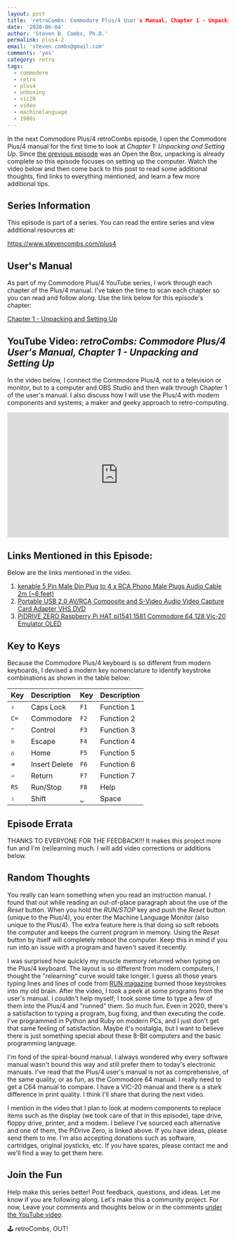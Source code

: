 ```yaml
---
layout: post
title: 'retroCombs: Commodore Plus/4 User's Manual, Chapter 1 - Unpacking and Setting Up'
date: '2020-06-04'
author: 'Steven B. Combs, Ph.D.'
permalink: plus4-2
email: 'steven.combs@gmail.com'
comments: 'yes'
category: retro
tags:
  - commodore
  - retro
  - plus4
  - unboxing
  - vic20
  - video
  - machinelanguage
  - 1980s
---
```


In the next Commodore Plus/4 retroCombs episode, I open the Commodore Plus/4 manual for the first time to look at _Chapter 1: Unpacking and Setting Up_. Since [the previous episode](https://youtu.be/_faxuAlFHII) was an Open the Box, unpacking is already complete so this episode focuses on setting up the computer. Watch the video below and then come back to this post to read some additional thoughts, find links to everything mentioned, and learn a few more additional tips.

## Series Information

This episode is part of a series. You can read the entire series and view additional resources at:

<https://www.stevencombs.com/plus4>

## User's Manual

As part of my Commodore Plus/4 YouTube series, I work through each chapter of the Plus/4 manual. I've taken the time to scan each chapter so you can read and follow along. Use the link below for this episode's chapter:

[Chapter 1 - Unpacking and Setting Up](/plus4/users-manual/p4um-chapter-1.pdf)

## YouTube Video: _retroCombs: Commodore Plus/4 User's Manual, Chapter 1 - Unpacking and Setting Up_

In the video below, I connect the Commodore Plus/4, not to a television or monitor, but to a computer and OBS Studio and then walk through Chapter 1 of the user's manual. I also discuss how I will use the Plus/4 with modern components and systems; a maker and geeky approach to retro-computing.

<div style="position:relative;padding-top:56.25%;"><p><iframe src="https://www.youtube.com/embed/fstxGJwj7jg" frameborder="0" allowfullscreen="true" mozallowfullscreen="true" webkitallowfullscreen="true" style="position:absolute;top:0;left:0;width:100%;height:100%;"></iframe></p></div>

## Links Mentioned in this Episode:

Below are the links mentioned in the video.

1. [kenable 5 Pin Male Din Plug to 4 x RCA Phono Male Plugs Audio Cable 2m (~6 feet)](https://amzn.to/3cvSq9t)
2. [Portable USB 2.0 AV/RCA Composite and S-Video Audio Video Capture Card Adapter VHS DVD](https://amzn.to/2Y0yKW3)
3. [PiDRIVE ZERO Raspberry Pi HAT pi1541 1581 Commodore 64 128 Vic-20 Emulator OLED](https://www.ebay.com/itm/PiDRIVE-ZERO-Raspberry-Pi-HAT-pi1541-1581-Commodore-64-128-Vic-20-Emulator-OLED/333491606262?ssPageName=STRK%3AMEBIDX%3AIT&_trksid=p2060353.m2749.l2649)

## Key to Keys

Because the Commodore Plus/4 keyboard is so different from modern keyboards, I devised a modern key nomenclature to identify keystroke combinations as shown in the table below:

| Key  | Description   | Key  | Description |
|:---- |:------------- |:---- |:----------- |
| `⇪`  | Caps Lock     | `F1` | Function 1  |
| `C=` | Commodore     | `F2` | Function 2  |
| `⌃`  | Control       | `F3` | Function 3  |
| `⎋`  | Escape        | `F4` | Function 4  |
| `⌂`  | Home          | `F5` | Function 5  |
| `⌫`  | Insert Delete | `F6` | Function 6  |
| `⏎`  | Return        | `F7` | Function 7  |
| `RS` | Run/Stop      | `F8` | Help        |
| `⇧`  | Shift         | `␣`  | Space       |

## Episode Errata

THANKS TO EVERYONE FOR THE FEEDBACK!!! It makes this project more fun and I'm (re)learning  much. I will add video corrections or additions below.

## Random Thoughts

You really can learn something when you read an instruction manual. I found that out while reading an out-of-place paragraph about the use of the _Reset_ button. When you hold the _RUN/STOP_ key and push the _Reset_ button (unique to the Plus/4), you enter the Machine Language Monitor (also unique to the Plus/4). The extra feature here is that doing so soft reboots the computer and keeps the current program in memory. Using the _Reset_ button by itself will completely reboot the computer. Keep this in mind if you run into an issue with a program and haven't saved it recently.

I was surprised how quickly my muscle memory returned when typing on the Plus/4 keyboard. The layout is so different from modern computers, I thought the "relearning" curve would take longer. I guess all those years typing lines and lines of code from [RUN magazine](https://en.wikipedia.org/wiki/Run_(magazine)) burned those keystrokes into my old brain. After the video, I took a peek at some programs from the user's manual. I couldn't help myself; I took some time to type a few of them into the Plus/4 and "runned" them. So much fun. Even in 2020, there's a satisfaction to typing a program, bug fixing, and then executing the code. I've programmed in Python and Ruby on modern PCs, and I just don't get that same feeling of satisfaction. Maybe it's nostalgia, but I want to believe there is just something special about these 8-Bit computers and the basic programming language.

I'm fond of the spiral-bound manual. I always wondered why every software manual wasn't bound this way and still prefer them to today's electronic manuals. I've read that the Plus/4 user's manual is not as comprehensive, of the same quality, or as fun, as the Commodore 64 manual. I really need to get a C64 manual to compare. I have a VIC-20 manual and there is a stark difference in print quality. I think I'll share that during the next video.

I mention in the video that I plan to look at modern components to replace items such as the display (we took care of that in this episode), tape drive, floppy drive, printer, and a modem. I believe I've sourced each alternative and one of them, the PiDrive Zero, is linked above. If you have ideas, please send them to me. I'm also accepting donations such as software, cartridges, original joysticks, etc. If you have spares, please contact me and we'll find a way to get them here.

## Join the Fun

Help make this series better! Post feedback, questions, and ideas. Let me know if you are following along. Let's make this a community project. For now, Leave your comments and thoughts below or in the comments [under the YouTube video](https://youtu.be/fstxGJwj7jg).

🕹️ retroCombs, OUT!
